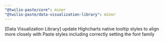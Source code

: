 ```yaml
---
"@twilio-paste/core": minor
"@twilio-paste/data-visualization-library": minor
---
```


[Data Visualization Library] update Highcharts native tooltip styles to align more closely with Paste styles including correctly setting the font family
